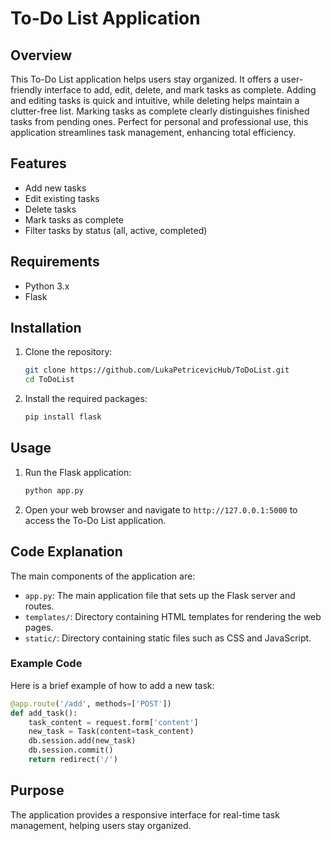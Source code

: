 # To-Do List Application

## Overview
This To-Do List application helps users stay organized. It offers a user-friendly interface to add, edit, delete, and mark tasks as complete.
Adding and editing tasks is quick and intuitive, while deleting helps maintain a clutter-free list. Marking tasks as complete clearly distinguishes 
finished tasks from pending ones. Perfect for personal and professional use, this application streamlines task management, enhancing total efficiency.
## Features
- Add new tasks
- Edit existing tasks
- Delete tasks
- Mark tasks as complete
- Filter tasks by status (all, active, completed)

## Requirements
- Python 3.x
- Flask

## Installation
1. Clone the repository:
    ```bash
    git clone https://github.com/LukaPetricevicHub/ToDoList.git
    cd ToDoList
    ```
2. Install the required packages:
    ```bash
    pip install flask
    ```

## Usage
1. Run the Flask application:
    ```bash
    python app.py
    ```
2. Open your web browser and navigate to `http://127.0.0.1:5000` to access the To-Do List application.

## Code Explanation
The main components of the application are:

- `app.py`: The main application file that sets up the Flask server and routes.
- `templates/`: Directory containing HTML templates for rendering the web pages.
- `static/`: Directory containing static files such as CSS and JavaScript.

### Example Code
Here is a brief example of how to add a new task:
```python
@app.route('/add', methods=['POST'])
def add_task():
    task_content = request.form['content']
    new_task = Task(content=task_content)
    db.session.add(new_task)
    db.session.commit()
    return redirect('/')
```

## Purpose
The application provides a responsive interface for real-time task management, helping users stay organized.
